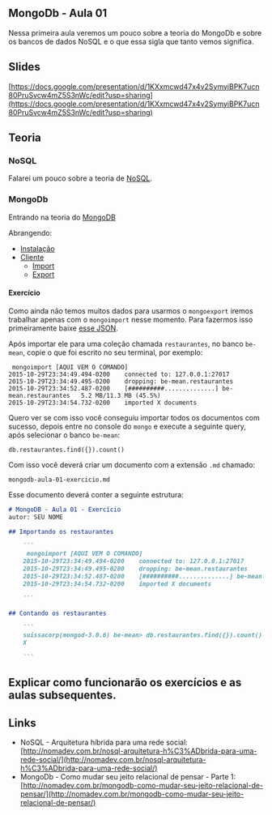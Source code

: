 ## MongoDb - Aula 01

Nessa primeira aula veremos um pouco sobre a teoria do MongoDb e sobre os bancos de dados NoSQL e o que essa sigla que tanto vemos significa.

## Slides

[https://docs.google.com/presentation/d/1KXxmcwd47x4v2SymyiBPK7ucn80PruSvcw4mZ5S3nWc/edit?usp=sharing](https://docs.google.com/presentation/d/1KXxmcwd47x4v2SymyiBPK7ucn80PruSvcw4mZ5S3nWc/edit?usp=sharing)

## Teoria

### NoSQL

Falarei um pouco sobre a teoria de [NoSQL](./../../module-mongodb/theory-nosql.md).

### MongoDb

Entrando na teoria do [MongoDB](./../../module-mongodb/theory-mongodb.md)

Abrangendo:

- [Instalação](./../../module-mongodb/installation.md)
- [Cliente](./../../module-mongodb/mongodb-client.md)
  - [Import](./../../module-mongodb/export_import.md#mongoimport)
  - [Export](./../../module-mongodb/export_import.md#mongoexport)

#### Exercício

Como ainda não temos muitos dados para usarmos o `mongoexport` iremos trabalhar apenas com o `mongoimport` nesse momento. Para fazermos isso primeiramente baixe [esse JSON](https://raw.githubusercontent.com/Webschool-io/be-mean-instagram/master/apostila/module-mongodb/data/restaurantes.json).

Após importar ele para uma coleção chamada `restaurantes`, no banco `be-mean`, copie o que foi escrito no seu terminal, por exemplo:

```
 mongoimport [AQUI VEM O COMANDO]
2015-10-29T23:34:49.494-0200    connected to: 127.0.0.1:27017
2015-10-29T23:34:49.495-0200    dropping: be-mean.restaurantes
2015-10-29T23:34:52.487-0200    [##########..............] be-mean.restaurantes   5.2 MB/11.3 MB (45.5%)
2015-10-29T23:34:54.732-0200    imported X documents

```

Quero ver se com isso você conseguiu importar todos os documentos com sucesso, depois entre no console do `mongo` e execute a seguinte query, após selecionar o banco `be-mean`:

```
db.restaurantes.find({}).count()
```

Com isso você deverá criar um documento com a extensão `.md` chamado:

```
mongodb-aula-01-exercicio.md
```

Esse documento deverá conter a seguinte estrutura:

```md
# MongoDB - Aula 01 - Exercício
autor: SEU NOME

## Importando os restaurantes

    ```
     mongoimport [AQUI VEM O COMANDO]
    2015-10-29T23:34:49.494-0200    connected to: 127.0.0.1:27017
    2015-10-29T23:34:49.495-0200    dropping: be-mean.restaurantes
    2015-10-29T23:34:52.487-0200    [##########..............] be-mean.restaurantes   5.2 MB/11.3 MB (45.5%)
    2015-10-29T23:34:54.732-0200    imported X documents

    ```

## Contando os restaurantes

    ```
    suissacorp(mongod-3.0.6) be-mean> db.restaurantes.find({}).count()
    X

    ```

```

## Explicar como funcionarão os exercícios e as aulas subsequentes.

## Links

- NoSQL - Arquitetura híbrida para uma rede social: [http://nomadev.com.br/nosql-arquitetura-h%C3%ADbrida-para-uma-rede-social/](http://nomadev.com.br/nosql-arquitetura-h%C3%ADbrida-para-uma-rede-social/)
- MongoDb - Como mudar seu jeito relacional de pensar - Parte 1: [http://nomadev.com.br/mongodb-como-mudar-seu-jeito-relacional-de-pensar/](http://nomadev.com.br/mongodb-como-mudar-seu-jeito-relacional-de-pensar/)
